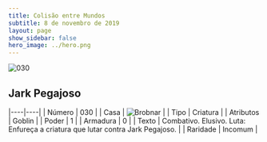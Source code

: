 ```yaml
---
title: Colisão entre Mundos
subtitle: 8 de novembro de 2019
layout: page
show_sidebar: false
hero_image: ../hero.png
---
```


![030](https://cdn.keyforgegame.com/media/card_front/pt/452_030_GPMP96HFCCQG_pt.png)

## Jark Pegajoso

|----|----|
| Número | 030 |
| Casa | ![Brobnar](https://archonarcana.com/images/thumb/e/e0/Brobnar.png/22px-Brobnar.png "Brobnar") |
| Tipo | Criatura |
| Atributos | Goblin |
| Poder | 1 |
| Armadura | 0 |
| Texto | Combativo. Elusivo.  Luta: Enfureça a criatura que lutar contra Jark Pegajoso. |
| Raridade | Incomum |
